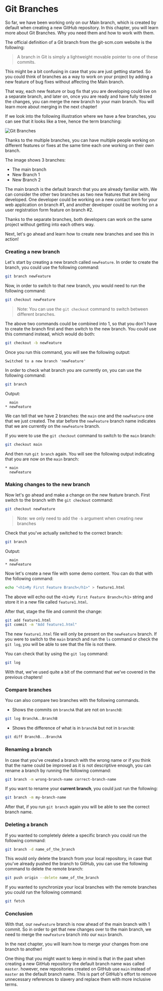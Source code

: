 # Git Branches

So far, we have been working only on our Main branch, which is created by default when creating a new GitHub repository. In this chapter, you will learn more about Git Branches. Why you need them and how to work with them.

The official definition of a Git branch from the git-scm.com website is the following:

> A branch in Git is simply a lightweight movable pointer to one of these commits.

This might be a bit confusing in case that you are just getting started. So you could think of branches as a way to work on your project by adding a new feature of bug fixes without affecting the Main branch.

That way, each new feature or bug fix that you are developing could live on a separate branch, and later on, once you are ready and have fully tested the changes, you can merge the new branch to your main branch. You will learn more about merging in the next chapter!

If we look into the following illustration where we have a few branches, you can see that it looks like a tree, hence the term branching:

![Git Branches](https://user-images.githubusercontent.com/21223421/111696461-03056580-883d-11eb-82c4-7f8d926629e6.png)

Thanks to the multiple branches, you can have multiple people working on different features or fixes at the same time each one working on their own branch.

The image shows 3 branches:

* The main branch
* New Branch 1
* New Branch 2

The main branch is the default branch that you are already familiar with. We can consider the other two branches as two new features that are being developed. One developer could be working on a new contact form for your web application on branch #1, and another developer could be working on a user registration form feature on branch #2.

Thanks to the separate branches, both developers can work on the same project without getting into each others way.

Next, let's go ahead and learn how to create new branches and see this in action!

### Creating a new branch

Let's start by creating a new branch called `newFeature`. In order to create the branch, you could use the following command:

```bash
git branch newFeature
```

Now, in order to switch to that new branch, you would need to run the following command:

```bash
git checkout newFeature
```

> Note: You can use the `git checkout` command to switch between different branches.

The above two commands could be combined into 1, so that you don't have to create the branch first and then switch to the new branch. You could use this command instead, which would do both:

```bash
git checkout -b newFeature
```

Once you run this command, you will see the following output:

```
Switched to a new branch 'newFeature'
```

In order to check what branch you are currently on, you can use the following command:

```bash
git branch
```

Output:

```
  main
* newFeature
```

We can tell that we have 2 branches: the `main` one and the `newFeature` one that we just created. The star before the `newFeature` branch name indicates that we are currently on the `newFeature` branch.

If you were to use the `git checkout` command to switch to the `main` branch:

```bash
git checkout main
```

And then run `git branch` again. You will see the following output indicating that you are now on the `main` branch:

```
* main
  newFeature
```

### Making changes to the new branch

Now let's go ahead and make a change on the new feature branch. First switch to the branch with the `git checkout` command:

```bash
git checkout newFeature
```

> Note: we only need to add the `-b` argument when creating new branches

Check that you've actually switched to the correct branch:

```bash
git branch
```

Output:

```
  main
* newFeature
```

Now let's create a new file with some demo content. You can do that with the following command:

```bash
echo "<h1>My First Feature Branch</h1>" > feature1.html
```

The above will echo out the `<h1>My First Feature Branch</h1>` string and store it in a new file called `feature1.html`.

After that, stage the file and commit the change:

```bash
git add feature1.html
git commit -m "Add feature1.html"
```

The new `feature1.html` file will only be present on the `newFeature` branch. If you were to switch to the `main` branch and run the `ls` command or check the `git log`, you will be able to see that the file is not there.

You can check that by using the `git log` command:

```bash
git log
```

With that, we've used quite a bit of the command that we've covered in the previous chapters!

### Compare branches

You can also compare two branches with the following commands.

* Shows the commits on `branchA` that are not on `branchB`:

```bash
git log BranchA..BranchB
```

* Shows the difference of what is in `branchA` but not in `branchB`:

```bash
git diff BranchB...BranchA
```

### Renaming a branch

In case that you've created a branch with the wrong name or if you think that the name could be improved as it is not descriptive enough, you can rename a branch by running the following command:

```bash
git branch -m wrong-branch-name correct-branch-name
```

If you want to rename your **current branch**, you could just run the following:

```bash
git branch -m my-branch-name
```

After that, if you run `git branch` again you will be able to see the correct branch name.

### Deleting a branch

If you wanted to completely delete a specific branch you could run the following command:

```bash
git branch -d name_of_the_branch
```

This would only delete the branch from your local repository, in case that you've already pushed the branch to GitHub, you can use the following command to delete the remote branch:

```bash
git push origin --delete name_of_the_branch
```

If you wanted to synchronize your local branches with the remote branches you could run the following command:

```bash
git fetch
```

### Conclusion

With that, our `newFeature` branch is now ahead of the main branch with 1 commit. So in order to get that new changes over to the main branch, we need to merge the `newFeature` branch into our `main` branch.

In the next chapter, you will learn how to merge your changes from one branch to another!

One thing that you might want to keep in mind is that in the past when creating a new GitHub repository the default branch name was called `master`. however, new repositories created on GitHub use `main` instead of `master` as the default branch name. This is part of GitHub's effort to remove unnecessary references to slavery and replace them with more inclusive terms.
